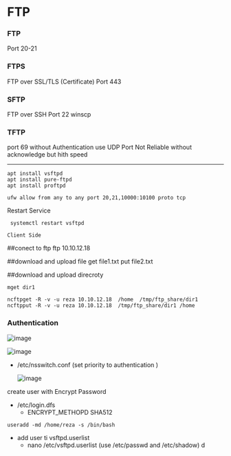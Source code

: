 # FTP 

### FTP
Port 20-21

### FTPS
FTP over SSL/TLS (Certificate) Port 443

### SFTP
FTP over SSH Port 22
winscp

### TFTP
port 69
without Authentication
use UDP Port Not Reliable without acknowledge but hith speed

  -----------------------------------------------------------------
```
apt install vsftpd
apt install pure-ftpd
apt install proftpd
```
```
ufw allow from any to any port 20,21,10000:10100 proto tcp
```
Restart Service
```
 systemctl restart vsftpd
```

```
Client Side 
```
##conect to ftp
ftp 10.10.12.18

##download and upload file
get file1.txt
put file2.txt

##download and upload direcroty
```
mget dir1

ncftpget -R -v -u reza 10.10.12.18  /home  /tmp/ftp_share/dir1
ncftpput -R -v -u reza 10.10.12.18  /tmp/ftp_share/dir1 /home  
```
### Authentication

  ![image](https://github.com/rezaabedi1365/LinuxConfigFile/assets/117336743/e829a450-5365-4614-bc92-0b17c8b51635)

  ![image](https://github.com/rezaabedi1365/LinuxConfigFile/assets/117336743/f88b87fa-9c42-48af-9154-227aeaa0e626)

* /etc/nsswitch.conf (set priority to authentication )

  ![image](https://github.com/rezaabedi1365/LinuxConfigFile/assets/117336743/799ec595-fc43-42f5-96fe-ad890f8a0ef5)

create user with Encrypt Password
* /etc/login.dfs
  * ENCRYPT_METHOPD SHA512
```
useradd -md /home/reza -s /bin/bash 
```

* add user ti vsftpd.userlist
  * nano /etc/vsftpd.userlist    (use /etc/passwd and /etc/shadow)
d

